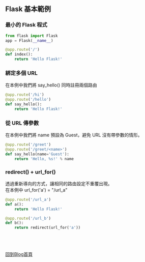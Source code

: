 ## Flask 基本範例

### 最小的 Flask 程式
```python
from flask import Flask
app = Flask(__name__)

@app.route('/')
def index():
	return 'Hello Flask!'
```

### 綁定多個 URL
在本例中我們將 say_hello() 同時註冊兩個路由
```python
@app.route('/hi')
@app.route('/hello')
def say_hello():
	return 'Hello Flask!'
```

### 從 URL 傳參數
在本例中我們將 name 預設為 Guest，避免 URL 沒有帶參數的情形。
```python
@app.route('/greet')
@app.route('/greet/<name>')
def say_hello(name='Guest'):
	return 'Hello, %s!' % name
```

### redirect() + url_for() 
透過重新導向的方式，讓相同的路由設定不重覆出現。  
在本例中 url_for('a') = "/url_a"
```python
@app.route('/url_a')
def a():
    return 'Hello Flask!'

@app.route('/url_b')
def b():
    return redirect(url_for('a'))
```


<br/><br/><br/>
[回到Blog首頁](../index.md)
<br/>
